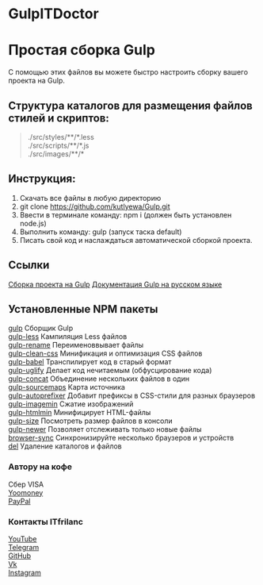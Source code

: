 # GulpITDoctor
# Простая сборка Gulp
С помощью этих файлов вы можете быстро настроить сборку вашего проекта на Gulp.

## Структура каталогов для размещения файлов стилей и скриптов:
>./src/styles/\*\*/\*.less  
>./src/scripts/\*\*/\*.js  
>./src/images/\*\*/\*

## Инструкция:
1. Скачать все файлы в любую директорию
2. git clone https://github.com/kutlyewa/Gulp.git
3. Ввести в терминале команду: npm i (должен быть установлен node.js)
4. Выполнить команду: gulp (запуск таска default)
5. Писать свой код и наслаждаться автоматической сборкой проекта.

## Ссылки
[Сборка проекта на Gulp](https://github.com/kutlyewa/Gulp) 
[Документация Gulp на русском языке](https://webdesign-master.ru/blog/docs/gulp-documentation.html)

## Установленные NPM пакеты
[gulp](https://gulpjs.com/docs/en/getting-started/quick-start) Сборщик Gulp  
[gulp-less]([https://](https://www.npmjs.com/package/gulp-less)) Кампиляция Less файлов  
[gulp-rename](https://www.npmjs.com/package/gulp-rename) Переименоввывает файлы  
[gulp-clean-css](https://www.npmjs.com/package/gulp-clean-css) Минификация и оптимизация CSS файлов  
[gulp-babel](https://www.npmjs.com/package/gulp-babel) Транспилирует код в старый формат  
[gulp-uglify](https://www.npmjs.com/package/gulp-uglify) Делает код нечитаемым (обфусцирование кода)  
[gulp-concat](https://www.npmjs.com/package/gulp-concat) Объединение нескольких файлов в один  
[gulp-sourcemaps](https://www.npmjs.com/package/gulp-sourcemaps) Карта источника  
[gulp-autoprefixer](https://www.npmjs.com/package/gulp-autoprefixer/v/8.0.0) Добавит префиксы в CSS-стили для разных браузеров  
[gulp-imagemin](https://www.npmjs.com/package/gulp-imagemin/v/7.1.0) Cжатие изображений  
[gulp-htmlmin](https://www.npmjs.com/package/gulp-htmlmin) Минифицирует HTML-файлы  
[gulp-size](https://www.npmjs.com/package/gulp-size/v/4.0.1) Посмотреть размер файлов в консоли  
[gulp-newer](https://www.npmjs.com/package/gulp-newer) Позволяет отслеживать только новые файлы  
[browser-sync](https://www.npmjs.com/package/browser-sync) Синхронизируйте несколько браузеров и устройств  
[del](https://www.npmjs.com/package/del) Удаление каталогов и файлов  

### Автору на кофе
Сбер VISA  
[Yoomoney](https://)  
[PayPal](https://)  

### Контакты ITfrilanc
[YouTube](https://)  
[Telegram](https://)  
[GitHub](https://github.com/kutlyewa?tab=repositories)  
[Vk](https://)  
[Instagram](https://)  
